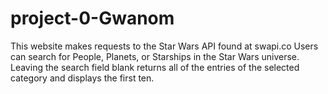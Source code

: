 # project-0-Gwanom
This website makes requests to the Star Wars API found at swapi.co
Users can search for People, Planets, or Starships in the Star Wars universe.
Leaving the search field blank returns all of the entries of the selected
category and displays the first ten.